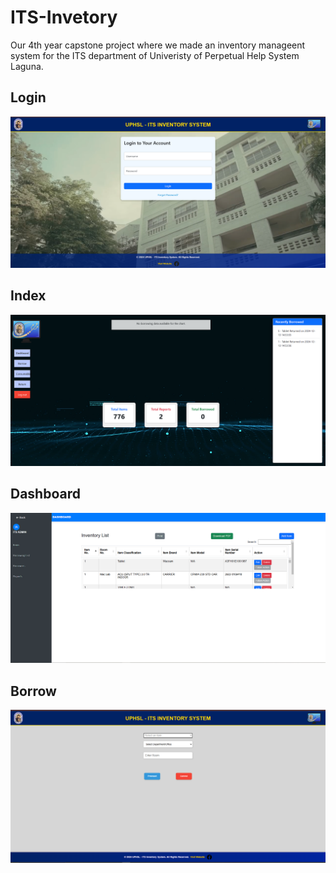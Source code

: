 # ITS-Invetory
Our 4th year capstone project where we made an inventory manageent system for the ITS department of Univeristy of Perpetual Help System Laguna. 

<h2>Login</h2>

![Alt text](screenshots/its-login.png)

<h2>Index</h2>

![Alt text](screenshots/its-index.png)

<h2>Dashboard</h2>

![Alt text](screenshots/its-dashboard.png)

<h2>Borrow</h2>

![Alt text](screenshots/its-borrow.png) 


